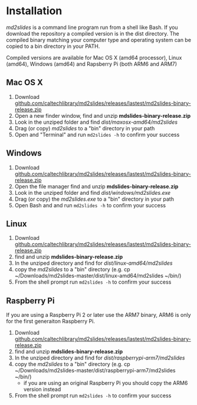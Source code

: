 
# Installation

*md2slides* is a command line program run from a shell like Bash. If you download the repository a compiled version is in the dist directory. The compiled binary matching your computer type and operating system can be copied to a bin directory in your PATH.

Compiled versions are available for Mac OS X (amd64 processor), Linux (amd64), Windows (amd64) and Rapsberry Pi (both ARM6 and ARM7)

## Mac OS X

1. Download [github.com/caltechlibrary/md2slides/releases/lastest/md2slides-binary-release.zip](https://github.com/caltechlibrary/md2slides/releases/lastest/md2slides-binary-release.zip)
2. Open a new finder window, find and unzip **mdslides-binary-release.zip**
3. Look in the unziped folder and find *dist/maxosx-amd64/md2slides*
4. Drag (or copy) *md2slides* to a "bin" directory in your path
5. Open and "Terminal" and run `md2slides -h` to confirm your success

## Windows

1. Download [github.com/caltechlibrary/md2slides/releases/lastest/md2slides-binary-release.zip](https://github.com/caltechlibrary/md2slides/releases/lastest/md2slides-binary-release.zip)
2. Open the file manager find and unzip **mdslides-binary-release.zip**
3. Look in the unziped folder and find *dist/windows/md2slides.exe*
4. Drag (or copy) the *md2slides.exe* to a "bin" directory in your path
5. Open Bash and and run `md2slides -h` to confirm your success

## Linux

1. Download [github.com/caltechlibrary/md2slides/releases/lastest/md2slides-binary-release.zip](https://github.com/caltechlibrary/md2slides/releases/lastest/md2slides-binary-release.zip)
2. find and unzip **mdslides-binary-release.zip**
3. In the unziped directory and find for *dist/linux-amd64/md2slides*
4. copy the *md2slides* to a "bin" directory (e.g. cp ~/Downloads/md2slides-master/dist/linux-amd64/md2slides ~/bin/)
5. From the shell prompt run `md2slides -h` to confirm your success

## Raspberry Pi

If you are using a Raspberry Pi 2 or later use the ARM7 binary, ARM6 is only for the first generaiton Raspberry Pi.

1. Download [github.com/caltechlibrary/md2slides/releases/lastest/md2slides-binary-release.zip](https://github.com/caltechlibrary/md2slides/releases/lastest/md2slides-binary-release.zip)
2. find and unzip **mdslides-binary-release.zip**
3. In the unziped directory and find for *dist/raspberrypi-arm7/md2slides*
4. copy the *md2slides* to a "bin" directory (e.g. cp ~/Downloads/md2slides-master/dist/raspberrypi-arm7/md2slides ~/bin/)
    + if you are using an original Raspberry Pi you should copy the ARM6 version instead
5. From the shell prompt run `md2slides -h` to confirm your success

